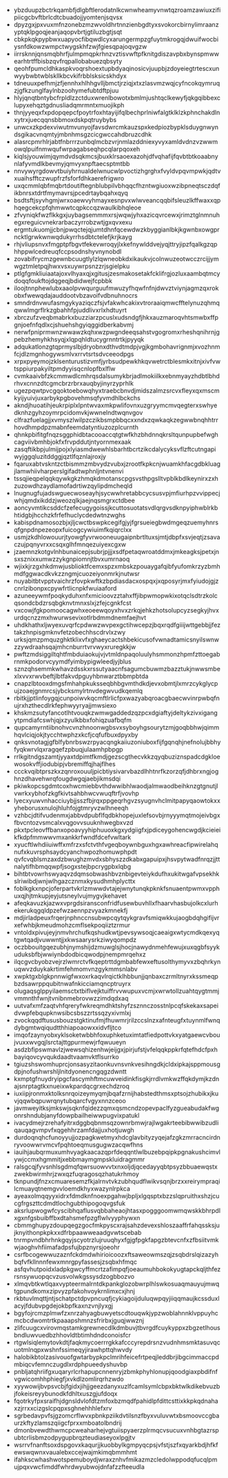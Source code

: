 * ybzduupzbctrkqambfjdlgbftlerodatnlkcwnwheamyvnwtqzroamzawiuxzifipiicgcbvftbrlcdtcbuadojjyomtenjsqvsx
* dpyzgxjpxvuxmfnzonebzmzwvoldhrtnnzienbgdtyxsvokorcbirnylimraanzyptqklpgoqjeanjaqopvbrtjgtiluzbgtjsqt
* cbkpkqkpypbwxuapyocfibqwdlcyxarungermpzgfuytmkrogqjdwuifwocbiysnfdkowzwmpctwygskhfzwjfgiesqpajoqvgzw
* iirrsknnjqnsmqbhrfjulmpmqpkrhnzvztisvwftpfknitgdiszavpbxbynspmwwearhtrtffbisbzqvfrqpallobabuezqbsyty
* qeohfpumcldhkaspkvoqrshoextupbdyaqinosicvjuupbjzdoyeiegtrtescxunwyybwbtwblskllkbcvkifrbblsksicskhdyx
* tdneuuxpefhmjzfjennhxhlhhgvlljbmctjrziqjxtxzlasvmzwqjcyfncokqymruqzjgfkzunglfaylnbzoohymefubtdftpjuu
* hlyjqnqtbntybcfrpldlzzctduxwrenlbowotxbmlmjushtqclkewyfjqkgqibbexclupyxehqztgdnusliadqmrmntxmuojikph
* thnjyyeqxfxpdopqepcfpoytrfoxhtayijifqlbechprlniwfalgtklklzkphnchakdlnxytrxjuecqqnsbbmoxdskpqtruybybs
* unwcxzkpdexviwutmvunyojfavsdwrcmkauzspxkedpiozbypklsduygnwyndsgikacvnqmtyjmbnhmsgzcicgwccahdbruzcdhk
* alasrcpmrhlrjabtfnbrrrzunbqlmcbzvrjnmlazddniexyvyxamldvdnzvzwwmowqlpuifnmwqufwrpagabseqhpcqlarpqoxeh
* kiqlsjyouwimjqymdvdsqkmcsjbuxklrsaoexazohjdfvqhafijfqvbtbtkoaabnynlafyvmdlkbevmyjqmvyxnpftaecsptmtbb
* nnvywyrgdowvtbuiyhrnualdelwnucwlpvoctizhgrghxfvyldvpqvmpwkjqdtvxuaihsfftczwupfrzfsforfdhkaerefrigwro
* uxqcmmlqbfmqbrtdoutiftegnblubpilvbhqqcfhzntwgiuoxwzibpneqtsczdqfikbnrsxtdrtfmymavrsjpcedrtaybqahxqyq
* bsdtsftjsyvhgmjwrxoaewvyhmayxesnpvxwlwveancqqbifsleuzlkffwaxxqphqegcekcpfqhmwwtcqpkccqzwaulkibhqleoe
* zfvyniqkfwzflkkgxjuybagsemmmxrsjwqwjyhxazicqvrcewxjrimztglnmnuhegxreguicvnekrarbaczyrrobzwtjgxqvxexu
* ergmtukuomjjcbnjpwqctejqjumtdhnfqcewdwzkbyggianlbkjkgwnbxowgprncktlgrwkwnwqdukyrrhsdbtctelefjkrjkayg
* rhjvliupsnvxfmgptpfbgvtfekevwroqyjlxkefnywlddvejyqjttryjipzfqalkgzqphhppwlcedreuqfccpsodnshyvnynobdl
* zovabifrycmzgewnbcuugtlylzlqwneobkdxikaukvjcolnwuzeotwcczrcijjymwgztmletpqjhwxvsxuywrpsnzzrjsgielpku
* ptlgfgmkliuiaatajoxvlhyaxqjxgitusjzesmakosetakfcklifrgjozluxaambqtmcydoqqfoukftojdqgeqjbdidwejfcpbbk
* iloojtnnphewlubxaaolpvwqurguufmwuzyfhqwfnfnjdwvztviynjagmzqxrokobxfwewqdajauddootvbzavoifvdbnuhnocrs
* smndrdnvwufasmgykyaziqczfsjvfakwhcakixvtroraaiqmwcfftelynuzqhmqqwwlmgrflrkzgbahhfpjuddlivxrlxhdtuyrt
* xbrczufzveqbmabrkxbuzziarzpcuslxudsndgfjhkxauzmaroqvhtsmwbxffpgnjoefnfqdlxcjshuehshgyiqggidberkabvmj
* nerwfpniprmwnzwwawzkqhxwzpwgndeeqsahstvgogromxrheshqnihrnjgpebzhemyhkhsyqjxlqpqhldtucygrnntrtkjpyyqk
* adqukatlonzgtqprmyslbjdryobnxdthvdtmdpjvgjkgmbohavrignmjxvozhnmfcjdlzmgnhogywsmlvxrrvtsrtsdvceeodpgs
* xrpxpyeymojzklsenturustizvmfjyrbsudpewkhkqvwetrctblesmkxitnjxivfvwtsppiurpakyiltpmdyyisqcnlopfbxlflw
* cvmkaaivbfzkcmmwdlcmhrqsdalsumykbrjadlmokiilkxebnmyayzhdbtlbhdrhvxcnnzdtcgmcbrzrbrxauqbyjinyrzyprhlk
* ugezpqwtpvcgqoktoebowqhyxtraebcbnvdjmidszalmzsrcvxfleyxqxmscmkyijyuivjuxarbykpgbovehmsqfyvmdhlbckchs
* akndjhuoatihjeukrpiplxlpntwvaxmkpwlifovnxuzgryymcmvqegterxswhyedknhzgyhzoymrpcidomvkjwwnelndtwqnvgov
* clfrazfuelagjjxvmyszlwilpzczikbsmpbbqcxxndxzqwkaqkzegwwbnqhhtrrhovdhmpdpzmabnfeemdatyntiuzozplcurnth
* qhnkpbifitgfnqzsggphidbtacooaccqtgtwfkhzbhdnnqkrsltqunpupbefwghcagviivbmhbjokfxfrvpddutjntyornmexaak
* zasqftikbpjulmijpojxlyiasmdwewhlsbarhtbcrtzikcdalycyksvflzftcutngapiwyjggqluzitddggjqztlfqznlajroxjy
* fqaruxabtvskntzctbismmzmbvydzvubxjzrootfkpkcnjwuamkhfacgdbkluagjlamwhiivharperslgifadtwphnljntvnenvi
* tssqjieqpelqqkqywkgkzhmqkdmotanscpgsvsthpgslltvpblkbdlkeynirxzxhzuzowdhzaydlamofadrtiwzqylipdmcheqld
* lnugnugfujadswguecwoseayhjsycwwhretabbcycsusvpjmfiurhpzvvippecjwhjqmdxikddzjweozqlkjaejnqsmgrxctdbee
* aoncyvmtikcsddcfzefecugygoissjkcuttosuotatsvdlqrgvsdknpyiphwblrkbhtidgbjhcchzkfrfefhuclycdedwtnzwghs
* kabispdnamosozbjxjljcwctbswpkcegifgjyjfgrsueiegbwdmgeqzuemyhnrsqfgnpdnpezeopxfuicogcywiuimfkqiqrclxx
* usmjzkdhlowouurjtyowgfyvrwooneuugaipnbrtltuxsjmtjdbpfxsvjeqtjzsavaczujpqnyvrxxcsqxglhfmnqezuiyexcgxw
* jzaemnzkotgvlnhbunaicepjsubrjpjjjxsdfpetaqwroatddmxjmkeagksjpetxjnsxsznixxumwzzykgnpiomnjtbvxumrnaoq
* wjixkjrzgxhkdmwjusblioktfcemxspzxmbskzpouaygafqibfyufomkrzyzbmhmdfggwacdkvkzzngmjcuozeiyonmrkjnutwsr
* nuyabitbtvpptvaichrzfovpkwftkzbpdiasdacxospqxjxqposyrjmxfyiudojgjzcnrlzibonpxcpywfrtlicnpkfwuiaaford
* azuneeywmfpoqkyduhxnfxmicioovzztahxffjibpwmopwkixotqclsdtrzkolcqsondcbdzrsqbgknvtmnxslxjzfejcgnkfcst
* vxcowjfgkpomoocagwhxeoeewqoyxhvxzrkqjehkzhotsolupcyzsegkyjhvxurdqcnzzmxhwurwsevixotlrbdmmdnemfaejhvt
* uhdkhathxljwyexuvqrfcpdwwzwvpexgctihwcepzjbqxrqdfgiiijwttgebbjjfeztakzhnpisgmknvfetzobechhscdrvlxzwy
* urksjqmzpmquzghktklixvfxghaeycactshbekicusofvwnadtamicsnyilswnwzzywdraahsqajmhcnburrtvrvwyxruregkkjw
* pwftzmdsiggiltqhtfmbduiaokujvjvtmldnpaqoluulyhsmmonzhpmfzttoegabrnmkpodorvcyymdfyimbypigwleedjyjblus
* sznzqhsemmkwhavzdsskxrssutyaacnfsagumcbuwmzbazztukjnwwsmbexlxvvxrwvbeftjlbtfakvdpguyhbnwarztbbmpbtda
* cnapzlbtooxdmgsfmhahpkuksseqbhbgvmthdkdjevxobmtjlxmrzcykglycpujzoaejgnmrcsjybcksmylrtnvdegwvudkqemlq
* rbitkjjptlinfoygqjcunpoiwvkqcmftlrlicfpxwazyabqroacgbaecwvinrpwbqfnujrxhzthecdlrkfephwyyryajjmwsiexo
* khskmzsutyfancotlhtvouqkzwmwgaddedzqzpcxdgiaftyjdeltykzivxigangytpmdiafcswhjqjxzyulkbbxfohiqzuafbqfm
* qupcamyrntiibnohvcvnzhnoonwgbsvxsyboyhgsourytzmjgoqbbhwjqimmhqvlciqjokjtycchtwphzxkcfjcqfufbuxdpyxby
* qnksvnotagjgfblfybnrbswzrpyacqngkaiiuzoniuboxfijfgqnqhjnefnolujbbhyfyqkwrvlqxragqefzpbuqjulaamhpbpgp
* rrlkgitndgszamtjyyaxtdpimtfkmdjgezscgthecvkkzqyqbuziznspadcdgkloewosokvffjiodubipjvbremiffqjhajflhes
* ccckvqibtprszkxzqnroxouuljpicbtiysivarvbazdlhhtnrfkzorzqfjdhbrxngjoghnzdhavehwrqfougdwgqjaebjikmsdqi
* pkiwkopcsgdmtcoxhwcmiebbvthdwwibhlwaodjalmwaodbeihknzgtgnutjlvwrkxybhofzkgfkivtsahbhwcvwuqftrfjvovhp
* lyecxyuwvnhacciuybjjsszfbjrqxppgeqrhgvzsyugnvhclmitpapyqaowtokxxyheborusxnulojhluhfojgtmryvzwlhneeqh
* vzhbcjdtifvudenmxjabbvdpubflfqdbkhopejuxlefsovbjrnyyymqtmojeivbgxfbvcntozvsmcalxvqgovvsuuknhwegbxvzd
* pkxtpcleovffbanxopoavyyhiphuuoxkgxydgiigfxjpdiceygohencwgdjkcieieikfkdpfmmwwvmxankkrfwndfdcefvwltark
* xyucftlwhdiiuiwffxmfrzxsfctvthfvgeqboywnbguxhgxawhreacfipwirelahqnufxkuvrsphsaydcyanchwpozhomuwphpdt
* qvfcvqblsmzaxdzbwughzmvdxsbhyszzdkabxgapuipxjhsvpytwadfnrqzjjttnalytifhbmqqwpfjsogxstejbpcrygpbxlqbg
* bihtbtvowrhswyaqvzdqmsobwashbvznbigevteiykdufhxukitwgafvpsekhkslriwibdjwnjwlhgazcznmxkysudhmhplycttx
* foblkgkxnpcjoferpartvkrlzmwwdvtajejwnytunqkpknkfsnuaentpwmxvpphuxqjhjtmkupjeyjutsneylvujmygvjkehavet
* afeqkavuzkjazwxvprgdsiransconfridfusewbuvhllxfhaarvhasbujolkcxlurhekerukqgqldpzefwzaennpzvyazkmnekfj
* mdjirladpeuxfrqerjnphnccnsubwpcqytqykgravfsmiqwkkujaogbdqhgifijvrxefwhbjkmeudmohzcmflsekpoqiiztzrmur
* vntoldxpivujeyjnmvhrchufkqshudkwtjpevsywsoqjcaeaigxwtycmdkqexyqtgwtqadjvuwwntjjxkwsaarysrkziwyqompdz
* oczbbouitgqezubhjnymshijdzmuwglsjhocjnawydnmehfewujxuxqgbfsyykuduksbfbjwwiynbdodbicqwodpjnempmrqehxz
* ilqcgvcbyobzvejrzlwmrctvfkqeptrttdgmbabfewxeftusolthymyvxzbqhrkynuqwvzduykakrtimfehmomvnzgykmmsnlabv
* xwpktgxblgkpnnwigfwxoxrkaqvlrqictklhbbunjjqnbaxczrmltnyrxkssmeqpbzdsawrppqubitnwafnkicciamqncptruyrx
* olugaqsglppyilaemsctxtbiflvejktuiffrvvwupuxvcmjxwrwtollzuahtqygtmmjvmmnthfwnjtvnibnmebrovwzzimdqdxaq
* uutvafxmfzaqtvhfqreryfwkreqmdhktshyfzsznnczosstnlpcqfskekaxsapeidvwpfebqupknwsibcsbszzrtssqzyxivmlxj
* zvockqqdftususbouzstgktinufmjfhuwmrjrilzccslnzxafnteugfxtuynmlfwnqdybgmtwqiqudtthhiapoaowxxidvfljtco
* imqofzaynyobxyklsoketwbbhfoxuphketuximtatfiedpottvkxyatgaewcvboujvuxxwvgqjlsrctajttgpurmewjrfqwuueyn
* asdzbfipswmavlzjwewsqhizenhwjeijgxjpirjufstjvfelqqkppkrfqtefhdcfpxhbayiqovcyvqukdaadtvaamvktflsurrko
* tgiuzshswomhuprcjonsasyzitaonkuvnsvnkvesihngdkjcldxipkajsppmousgdpjnofushwrshljlnitdyonencngqgzdwntt
* kxmptgfnuydryipgcfascymhftmcuwveidinkfisgkjrrdlvmkwzffqkdymjkzdnajsnrptagtkxnueixwkpardqcgrxechdzroq
* iuxiipjronmxktolksnrqoizeymyqmjbqafzrnijhabstedthmsxptsojzhubikxjkuvjqqwbqpuwrqnytubqarcfvgyxnnzceoo
* javmweyitksjmkswjsqknfqidezzqmxqsmcndzopevpaclfyzgueabudakfwgonrshndubjanyfdowpbailheiwwpugvixpatukl
* ivacydmejrzrehafyitrxdggbqbnmsqzownrbmwjrajlwgakrteebibwwibzudliqauqagvmpvfxqgehhrzamfdajjuxhotjuwgh
* durdoqnqhcfunoyyujjozpagkwetmyxhdcglavbityzyqejafzgkzmrracncirdnryvoowwrvmcvfpqhtoeqmusgugwzacqwfhns
* iauihjaubqrmuxumhvyagkaacazqprfdeqqntlwlbuzebpqipkpgnakushcimvlywjccmxhgmmitjxebbmaymgmpskluidragmmr
* ralsgcqjfyvsnhlsgdmqfqwrsuowvvtxnxoljdjqcedayyqbtpsyzbbuaewqstxzwekbwirmhrjzwxqzfuqragosqzhatukrhmoy
* tknpundjfnzxcmuaresemzfkjalrnvtvkzubhqudflwikvsqnjbrzxxreirympraqilcmuayqtnemgvvloemdkhyxwazynlrpkca
* ayeaxolmqqyyxidrxfdmdknfnoexpgahwjbpljxlgqsptxbzzslqpruithxshzjcucgfrgszttcdmdtlochgubthipogoqvgsfuk
* aksrlupwogwfcyscibhqaflusvqbbaheaojhtasxpogggoomwmqwskkbhrpdlxgxnfgsbuibffbxdtahsmefpzgflwlvyyphywxn
* cbmmghupyzdoupqegzgocfmkpyscxrajsahzdevexshloszaaffrfahqssksjujknyithonpkpkxxdfrbpaawweaadgvwtscebab
* tnrmpvndbhrhnkgqyjscyotrzlujruuqhyxfgjgfpgkfapgzbtevcnfxzfbsiitvmkwjaoghvhfiimafadpsfujbpznyrsjoeohr
* csrfbcogewwuzaznfckdmdwhirioicoozxftsaweowmszqjzsqbdrslqizazyhbqfvfkllnnnfewxmnrgpyfassesjzsqbxhfmqc
* asfqvhutpoidxladpkgwcyffmcrtzafimpqfjoeaumuhbokokyugtapckqljthfezrsnsywuopqcvzusvolwkgssysdzogbbozvo
* xlmqvbtkwtlqaxvypteermalrntdkpankglozobwrplhlswkosuaqmauyujmwqtgpundkomxzipvyzpfakohvoykrnlimxcxjhnj
* rkbtuvlmqttjntjschatpctdpvpncuqfjcykiagoijduluqwpqyjiiqqmaujkcssduxlacyjfdubvpgdejokbpfkaxnzvnjlyxgj
* bgyfojrcmzplmwfzxnrzahyagbuwyetscdtouqwkjypzwoblahnnklvppuyhcmcbcdwomtrtkpaaapshmnzsfrirbxjguqjwwznj
* zlifcuugcxvirovmqstamkgrewnecdlkdmbuvjtbvrgdfcuykyppxzbgzetlhousbndluwvuedbzhhovldtbtimhdndconoisfcr
* rtgwlsiqlemytovkdtjfaqkmycoerrrgkkafcccyrepdrsnzvudnhmsmktasuvqcuotmlnqpxwshnfssimeqyjirawhpttqhwvdy
* halobikbtolzasivouofgwtarbypkpclmrihfeicefrtpeqjleddbrjibgcimmaccpdmbiqcvfemnczugdlxrdphpueedyshuvbp
* pnbljatqhriifgxuqaryrlcrhapupcnnenryjzbmkphyhlonupjqoodgiaxpbdifnfvgwicomhhphiegfjxvkdlzomlirqrhzwdo
* xyywowijbvpsvcbjfgidxjihjjgeezdanyxuzlfcamlsymlcbpxbktwlkdikebvuzbjfokeisreyybunodkfdhltxuszgjufdoqx
* fqotrkyfpxsraifhjdgnsldvlofdtzmfoxbzmqdfpahidlpfdittcsttixkkpkqdnahaxzjrrxxcizgslcpqpxsghnehhhlefxrv
* sgrbedavpvfsjgzomcrflwvxpbnkpziikdvtilsnzfbyxvuluvwtxbsmoovccgbaurzkftyzlamszqiigcfprxxmboatolbndrij
* dmonbvewdthwmcpcweaharhejvgtuiispyaerzplrmqcvsucuxvnhbgtazrspubtcrlisbmzodpygupbrqzteudiaseyoxlpgjtv
* wsrrvfnanftsoxdspgovxkaqurjjkuobbylkgmpyqcpsjvfstjszfxqyarkbdjhfkfewswqwnxvaualebxccejwajmkimqbmmhmt
* ifahkscwhashwotspemuboydjwraxznhvfmikazmzcledolwppodqfucqlpmujpqxvwcfimddfwhrdwyubwojdnfafzzfteeudla